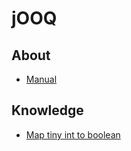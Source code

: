# jOOQ
## About
* [Manual](https://www.jooq.org/doc/latest/manual-single-page)

## Knowledge
* [Map tiny int to boolean](./map_tiny_int_to_booleand.md)
